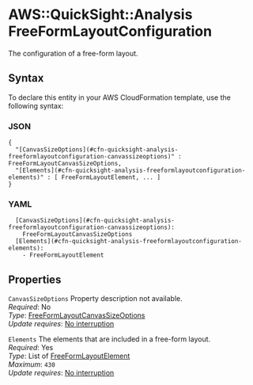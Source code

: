 # AWS::QuickSight::Analysis FreeFormLayoutConfiguration<a name="aws-properties-quicksight-analysis-freeformlayoutconfiguration"></a>

The configuration of a free\-form layout\.

## Syntax<a name="aws-properties-quicksight-analysis-freeformlayoutconfiguration-syntax"></a>

To declare this entity in your AWS CloudFormation template, use the following syntax:

### JSON<a name="aws-properties-quicksight-analysis-freeformlayoutconfiguration-syntax.json"></a>

```
{
  "[CanvasSizeOptions](#cfn-quicksight-analysis-freeformlayoutconfiguration-canvassizeoptions)" : FreeFormLayoutCanvasSizeOptions,
  "[Elements](#cfn-quicksight-analysis-freeformlayoutconfiguration-elements)" : [ FreeFormLayoutElement, ... ]
}
```

### YAML<a name="aws-properties-quicksight-analysis-freeformlayoutconfiguration-syntax.yaml"></a>

```
  [CanvasSizeOptions](#cfn-quicksight-analysis-freeformlayoutconfiguration-canvassizeoptions): 
    FreeFormLayoutCanvasSizeOptions
  [Elements](#cfn-quicksight-analysis-freeformlayoutconfiguration-elements): 
    - FreeFormLayoutElement
```

## Properties<a name="aws-properties-quicksight-analysis-freeformlayoutconfiguration-properties"></a>

`CanvasSizeOptions`  <a name="cfn-quicksight-analysis-freeformlayoutconfiguration-canvassizeoptions"></a>
Property description not available\.  
*Required*: No  
*Type*: [FreeFormLayoutCanvasSizeOptions](aws-properties-quicksight-analysis-freeformlayoutcanvassizeoptions.md)  
*Update requires*: [No interruption](https://docs.aws.amazon.com/AWSCloudFormation/latest/UserGuide/using-cfn-updating-stacks-update-behaviors.html#update-no-interrupt)

`Elements`  <a name="cfn-quicksight-analysis-freeformlayoutconfiguration-elements"></a>
The elements that are included in a free\-form layout\.  
*Required*: Yes  
*Type*: List of [FreeFormLayoutElement](aws-properties-quicksight-analysis-freeformlayoutelement.md)  
*Maximum*: `430`  
*Update requires*: [No interruption](https://docs.aws.amazon.com/AWSCloudFormation/latest/UserGuide/using-cfn-updating-stacks-update-behaviors.html#update-no-interrupt)